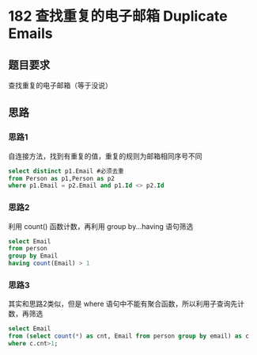 # 182 查找重复的电子邮箱 Duplicate Emails

## 题目要求
查找重复的电子邮箱（等于没说）

## 思路
### 思路1
自连接方法，找到有重复的值，重复的规则为邮箱相同序号不同
```sql
select distinct p1.Email #必须去重
from Person as p1,Person as p2
where p1.Email = p2.Email and p1.Id <> p2.Id
```

### 思路2
利用 count() 函数计数，再利用 group by...having 语句筛选
```sql
select Email
from person
group by Email
having count(Email) > 1
```

### 思路3
其实和思路2类似，但是 where 语句中不能有聚合函数，所以利用子查询先计数，再筛选
```sql
select Email 
from (select count(*) as cnt, Email from person group by email) as c
where c.cnt>1;
```

